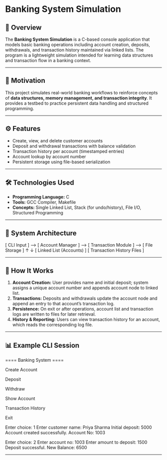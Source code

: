# Banking System Simulation

## 📌 Overview
The **Banking System Simulation** is a C-based console application that models basic banking operations including account creation, deposits, withdrawals, and transaction history maintained via linked lists. The program is a lightweight simulation intended for learning data structures and transaction flow in a banking context.

---

## 🎯 Motivation
This project simulates real-world banking workflows to reinforce concepts of **data structures, memory management, and transaction integrity**. It provides a testbed to practice persistent data handling and structured programming.

---

## ⚙️ Features
- Create, view, and delete customer accounts
- Deposit and withdrawal transactions with balance validation
- Transaction history per account (timestamped entries)
- Account lookup by account number
- Persistent storage using file-based serialization

---

## 🛠️ Technologies Used
- **Programming Language:** C
- **Tools:** GCC Compiler, Makefile
- **Concepts:** Single Linked List, Stack (for undo/history), File I/O, Structured Programming

---

## 📐 System Architecture
[ CLI Input ] --> [ Account Manager ] --> [ Transaction Module ] --> [ File Storage ]
↑ ↓
[ Linked List (Accounts) ] [ Transaction History Files ]

---

## 🚀 How It Works
1. **Account Creation:** User provides name and initial deposit; system assigns a unique account number and appends account node to linked list.  
2. **Transactions:** Deposits and withdrawals update the account node and append an entry to that account’s transaction log.  
3. **Persistence:** On exit or after operations, account list and transaction logs are written to files for later retrieval.  
4. **History & Reporting:** Users can view transaction history for an account, which reads the corresponding log file.

---

## 📊 Example CLI Session
==== Banking System ====

Create Account

Deposit

Withdraw

Show Account

Transaction History

Exit

Enter choice: 1
Enter customer name: Priya Sharma
Initial deposit: 5000
Account created successfully. Account No: 1003

Enter choice: 2
Enter account no: 1003
Enter amount to deposit: 1500
Deposit successful. New Balance: 6500

---
